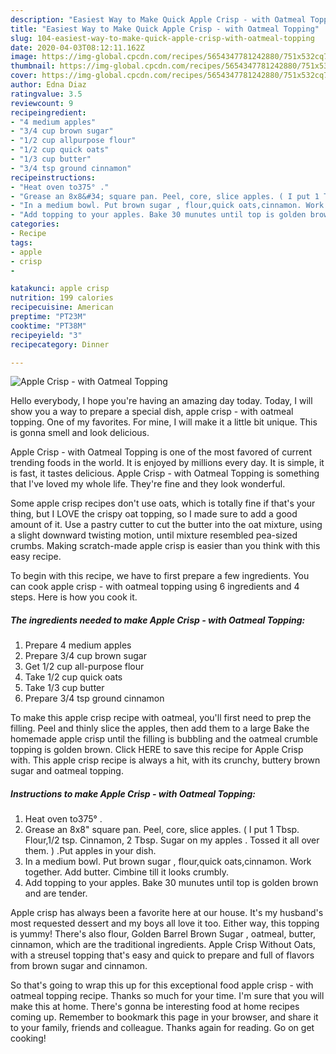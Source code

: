 ```yaml
---
description: "Easiest Way to Make Quick Apple Crisp - with Oatmeal Topping"
title: "Easiest Way to Make Quick Apple Crisp - with Oatmeal Topping"
slug: 104-easiest-way-to-make-quick-apple-crisp-with-oatmeal-topping
date: 2020-04-03T08:12:11.162Z
image: https://img-global.cpcdn.com/recipes/5654347781242880/751x532cq70/apple-crisp-with-oatmeal-topping-recipe-main-photo.jpg
thumbnail: https://img-global.cpcdn.com/recipes/5654347781242880/751x532cq70/apple-crisp-with-oatmeal-topping-recipe-main-photo.jpg
cover: https://img-global.cpcdn.com/recipes/5654347781242880/751x532cq70/apple-crisp-with-oatmeal-topping-recipe-main-photo.jpg
author: Edna Diaz
ratingvalue: 3.5
reviewcount: 9
recipeingredient:
- "4 medium apples"
- "3/4 cup brown sugar"
- "1/2 cup allpurpose flour"
- "1/2 cup quick oats"
- "1/3 cup butter"
- "3/4 tsp ground cinnamon"
recipeinstructions:
- "Heat oven to375° ."
- "Grease an 8x8&#34; square pan. Peel, core, slice apples. ( I put 1 Tbsp. Flour,1/2 tsp. Cinnamon, 2 Tbsp. Sugar on my apples . Tossed it all over them. ) .Put apples in your dish."
- "In a medium bowl. Put brown sugar , flour,quick oats,cinnamon. Work together. Add butter. Cimbine till it looks crumbly."
- "Add topping to your apples. Bake 30 munutes until top is golden brown and are tender."
categories:
- Recipe
tags:
- apple
- crisp
- 

katakunci: apple crisp  
nutrition: 199 calories
recipecuisine: American
preptime: "PT23M"
cooktime: "PT38M"
recipeyield: "3"
recipecategory: Dinner

---
```



![Apple Crisp - with Oatmeal Topping](https://img-global.cpcdn.com/recipes/5654347781242880/751x532cq70/apple-crisp-with-oatmeal-topping-recipe-main-photo.jpg)

Hello everybody, I hope you're having an amazing day today. Today, I will show you a way to prepare a special dish, apple crisp - with oatmeal topping. One of my favorites. For mine, I will make it a little bit unique. This is gonna smell and look delicious.

Apple Crisp - with Oatmeal Topping is one of the most favored of current trending foods in the world. It is enjoyed by millions every day. It is simple, it is fast, it tastes delicious. Apple Crisp - with Oatmeal Topping is something that I've loved my whole life. They're fine and they look wonderful.

Some apple crisp recipes don&#39;t use oats, which is totally fine if that&#39;s your thing, but I LOVE the crispy oat topping, so I made sure to add a good amount of it. Use a pastry cutter to cut the butter into the oat mixture, using a slight downward twisting motion, until mixture resembled pea-sized crumbs. Making scratch-made apple crisp is easier than you think with this easy recipe.


To begin with this recipe, we have to first prepare a few ingredients. You can cook apple crisp - with oatmeal topping using 6 ingredients and 4 steps. Here is how you cook it.

##### The ingredients needed to make Apple Crisp - with Oatmeal Topping:

1. Prepare 4 medium apples
1. Prepare 3/4 cup brown sugar
1. Get 1/2 cup all-purpose flour
1. Take 1/2 cup quick oats
1. Take 1/3 cup butter
1. Prepare 3/4 tsp ground cinnamon


To make this apple crisp recipe with oatmeal, you&#39;ll first need to prep the filling. Peel and thinly slice the apples, then add them to a large Bake the homemade apple crisp until the filling is bubbling and the oatmeal crumble topping is golden brown. Click HERE to save this recipe for Apple Crisp with. This apple crisp recipe is always a hit, with its crunchy, buttery brown sugar and oatmeal topping. 

##### Instructions to make Apple Crisp - with Oatmeal Topping:

1. Heat oven to375° .
1. Grease an 8x8&#34; square pan. Peel, core, slice apples. ( I put 1 Tbsp. Flour,1/2 tsp. Cinnamon, 2 Tbsp. Sugar on my apples . Tossed it all over them. ) .Put apples in your dish.
1. In a medium bowl. Put brown sugar , flour,quick oats,cinnamon. Work together. Add butter. Cimbine till it looks crumbly.
1. Add topping to your apples. Bake 30 munutes until top is golden brown and are tender.


Apple crisp has always been a favorite here at our house. It&#39;s my husband&#39;s most requested dessert and my boys all love it too. Either way, this topping is yummy! There&#39;s also flour, Golden Barrel Brown Sugar , oatmeal, butter, cinnamon, which are the traditional ingredients. Apple Crisp Without Oats, with a streusel topping that&#39;s easy and quick to prepare and full of flavors from brown sugar and cinnamon. 

So that's going to wrap this up for this exceptional food apple crisp - with oatmeal topping recipe. Thanks so much for your time. I'm sure that you will make this at home. There's gonna be interesting food at home recipes coming up. Remember to bookmark this page in your browser, and share it to your family, friends and colleague. Thanks again for reading. Go on get cooking!
